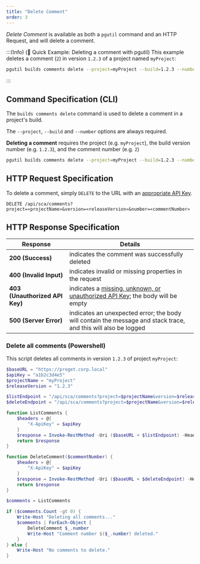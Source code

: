 ```yaml
---
title: "Delete Comment"
order: 3
---
```


*Delete Comment* is available as both a `pgutil` command and an HTTP Request, and will delete a comment.

:::(Info) (🚀 Quick Example: Deleting a comment with pgutil)
This example deletes a comment (`2`) in version `1.2.3` of a project named `myProject`:

```bash
pgutil builds comments delete --project=myProject --build=1.2.3 --number=2
```
:::

## Command Specification (CLI)
The `builds comments delete` command is used to delete a comment in a project's build.

The `--project`, `--build` and `--number` options are always required.

**Deleting a comment** requires the project (e.g. `myProject`), the build version number (e.g. `1.2.3`), and the comment number (e.g. `2`)

```bash
pgutil builds comments delete --project=myProject --build=1.2.3 --number=2
```

## HTTP Request Specification
To delete a comment, simply `DELETE` to the URL with an [appropriate API Key](/docs/proget/reference-api/proget-api-sca#authentication).

```plaintext
DELETE /api/sca/comments?project=«projectName»&version=«releaseVersion»&number=«commentNumber»
```
## HTTP Response Specification

| Response | Details |
| --- | --- |
| **200 (Success)** | indicates the comment was successfully deleted |
| **400 (Invalid Input)** | indicates invalid or missing properties in the request |
| **403 (Unauthorized API Key)** | indicates a [missing, unknown, or unauthorized API Key](/docs/proget/reference-api/proget-api-sca#authentication); the body will be empty |
| **500 (Server Error)** | indicates an unexpected error; the body will contain the message and stack trace, and this will also be logged |

### Delete all comments (Powershell)
This script deletes all comments in version `1.2.3` of project `myProject`:

```powershell
$baseURL = "https://proget.corp.local"
$apiKey = "a1b2c3d4e5"
$projectName = "myProject"
$releaseVersion = "1.2.3"

$listEndpoint = "/api/sca/comments?project=$projectName&version=$releaseVersion"
$deleteEndpoint = "/api/sca/comments?project=$projectName&version=$releaseVersion&number=$commentNumber"

function ListComments {
    $headers = @{
        "X-ApiKey" = $apiKey
    }
    $response = Invoke-RestMethod -Uri ($baseURL + $listEndpoint) -Headers $headers -Method Get
    return $response
}

function DeleteComment($commentNumber) {
    $headers = @{
        "X-ApiKey" = $apiKey
    }
    $response = Invoke-RestMethod -Uri ($baseURL + $deleteEndpoint) -Headers $headers -Method Delete
    return $response
}

$comments = ListComments

if ($comments.Count -gt 0) {
    Write-Host "Deleting all comments..."
    $comments | ForEach-Object {
        DeleteComment $_.number
        Write-Host "Comment number $($_.number) deleted."
    }
} else {
    Write-Host "No comments to delete."
}
```